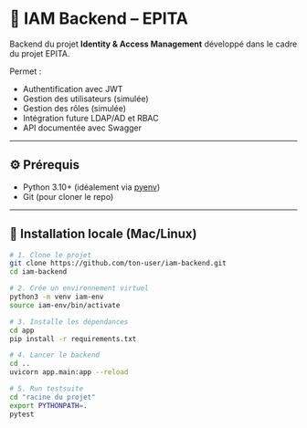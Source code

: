 # 🔐 IAM Backend – EPITA

Backend du projet **Identity & Access Management** développé dans le cadre du projet EPITA.

Permet :
- Authentification avec JWT
- Gestion des utilisateurs (simulée)
- Gestion des rôles (simulée)
- Intégration future LDAP/AD et RBAC
- API documentée avec Swagger

---

## ⚙️ Prérequis

- Python 3.10+ (idéalement via [pyenv](https://github.com/pyenv/pyenv))
- Git (pour cloner le repo)

---

## 🧪 Installation locale (Mac/Linux)

```bash
# 1. Clone le projet
git clone https://github.com/ton-user/iam-backend.git
cd iam-backend

# 2. Crée un environnement virtuel
python3 -m venv iam-env
source iam-env/bin/activate

# 3. Installe les dépendances
cd app
pip install -r requirements.txt

# 4. Lancer le backend
cd ..
uvicorn app.main:app --reload

# 5. Run testsuite
cd "racine du projet"
export PYTHONPATH=.
pytest

